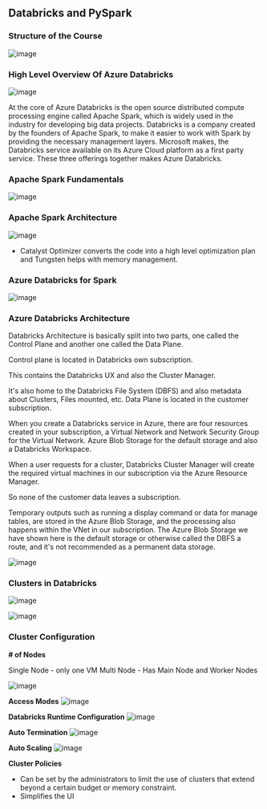 ## Databricks and PySpark 

### Structure of the Course

![image](https://github.com/vedanthv/data-engg/assets/44313631/54d01f29-67c8-42fd-b960-c06cfee5b1bb)

### High Level Overview Of Azure Databricks

![image](https://github.com/vedanthv/data-engg/assets/44313631/bbf82420-852c-4392-b987-374653c96c08)

At the core of Azure Databricks is the open source distributed compute processing engine called Apache Spark, which is widely used in the industry for developing big data projects. 
Databricks is a company created by the founders of Apache Spark, to make it easier to work with Spark by providing the necessary management layers. 
Microsoft makes, the Databricks service available on its Azure Cloud platform as a first party service. These three offerings together makes Azure Databricks.

### Apache Spark Fundamentals

![image](https://github.com/vedanthv/data-engg/assets/44313631/a1615348-c8da-4e3e-8896-a8e4054f37b7)

### Apache Spark Architecture

![image](https://github.com/vedanthv/data-engg/assets/44313631/95991341-e293-468a-b9f7-4d13fc73381d)

- Catalyst Optimizer converts the code into a high level optimization plan and Tungsten helps with memory management.

### Azure Databricks for Spark

![image](https://github.com/vedanthv/data-engg/assets/44313631/c0941bb9-ddcd-47ca-baf6-9f483bb4ab99)

### Azure Databricks Architecture

Databricks Architecture is basically split into two parts, one called the Control Plane and another one called the Data Plane.

Control plane is located in Databricks own subscription.

This contains the Databricks UX and also the Cluster Manager.

It's also home to the Databricks File System (DBFS) and also metadata about Clusters, Files mounted, etc. Data Plane is located in the customer subscription.

When you create a Databricks service in Azure, there are four resources created in your subscription, a Virtual Network and Network Security Group for the Virtual Network.
Azure Blob Storage for the default storage and also a Databricks Workspace.

When a user requests for a cluster, Databricks Cluster Manager will create the required virtual machines in our subscription via the Azure Resource Manager.

So none of the customer data leaves a subscription.

Temporary outputs such as running a display command or data for manage tables, are stored in the Azure Blob Storage, and the processing also happens within the 
VNet in our subscription. The Azure Blob Storage we have shown here is the default storage or otherwise called the DBFS a route, and it's not recommended as a 
permanent data storage.

![image](https://github.com/vedanthv/data-engg/assets/44313631/c0312226-dada-4d5a-ba5f-9f58fe3b2e79)

### Clusters in Databricks

![image](https://github.com/vedanthv/data-engg/assets/44313631/a1d183e6-ff83-4517-9d75-2a4d5875de39)

![image](https://github.com/vedanthv/data-engg/assets/44313631/33deceff-52bb-4a3e-ade5-c3e99364d3d1)

### Cluster Configuration

**# of Nodes**

Single Node - only one VM 
Multi Node - Has Main Node and Worker Nodes

![image](https://github.com/vedanthv/data-engg/assets/44313631/5df93968-cb32-4067-ad62-ccaa674c85d5)

**Access Modes**
![image](https://github.com/vedanthv/data-engg/assets/44313631/764b0c93-3b69-48f2-90c8-075c8e1107b6)

**Databricks Runtime Configuration**
![image](https://github.com/vedanthv/data-engg/assets/44313631/1dce7f80-3f2a-4df4-b73b-cdea00ea6568)

**Auto Termination**
![image](https://github.com/vedanthv/data-engg/assets/44313631/afd1ae00-f00c-4554-941b-7d8d31ec044a)

**Auto Scaling**
![image](https://github.com/vedanthv/data-engg/assets/44313631/8e9bfd4e-6157-477f-9050-9940a0adadb3)

**Cluster Policies**

- Can be set by the administrators to limit the use of clusters that extend beyond a certain budget or memory constraint.
- Simplifies the UI
